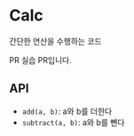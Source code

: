 # Calc

간단한 연산을 수행하는 코드

PR 실습 PR입니다.

## API

- `add(a, b)`: a와 b를 더한다
- `subtract(a, b)`: a와 b를 뺀다
